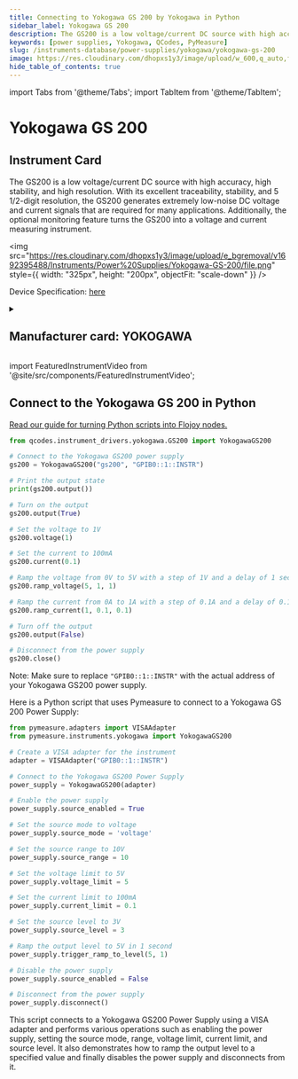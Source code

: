```yaml
---
title: Connecting to Yokogawa GS 200 by Yokogawa in Python
sidebar_label: Yokogawa GS 200
description: The GS200 is a low voltage/current DC source with high accuracy, high stability, and high resolution. With its excellent traceability, stability, and 5 1/2-digit resolution, the GS200 generates extremely low-noise DC voltage and current signals that are required for many applications. Additionally, the optional monitoring feature turns the GS200 into a voltage and current measuring instrument.
keywords: [power supplies, Yokogawa, QCodes, PyMeasure]
slug: /instruments-database/power-supplies/yokogawa/yokogawa-gs-200
image: https://res.cloudinary.com/dhopxs1y3/image/upload/w_600,q_auto,f_auto/e_bgremoval/v1692395488/Instruments/Power%20Supplies/Yokogawa-GS-200/file.jpg
hide_table_of_contents: true
---
```


import Tabs from '@theme/Tabs';
import TabItem from '@theme/TabItem';

# Yokogawa GS 200

## Instrument Card

<div className="flex">

<div>

The GS200 is a low voltage/current DC source with high accuracy, high stability, and high resolution. With its excellent traceability, stability, and 5 1/2-digit resolution, the GS200 generates extremely low-noise DC voltage and current signals that are required for many applications. Additionally, the optional monitoring feature turns the GS200 into a voltage and current measuring instrument.

</div>

<img src="https://res.cloudinary.com/dhopxs1y3/image/upload/e_bgremoval/v1692395488/Instruments/Power%20Supplies/Yokogawa-GS-200/file.png" style={{ width: "325px", height: "200px", objectFit: "scale-down" }} />

</div>

<div className="flex text-center">

<p>Device Specification: <a target="\_blank" href="https://cdn.tmi.yokogawa.com/1/7543/files/BUGS200-01EN.pdf">here</a></p>

</div>

<details style={{ marginTop: "15px"}}>
<summary><h2>Manufacturer card: YOKOGAWA</h2></summary>

<img src="https://res.cloudinary.com/dhopxs1y3/image/upload/v1692806180/Instruments/Vendor%20Logos/Yokogawa.png" style={{ width: "100%", height: "170px",objectFit: "scale-down" }} />

Yokogawa is a leading provider of Industrial Automation and Test and Measurement solutions. Combining superior technology with engineering services, project management, and maintenance, Yokogawa delivers field proven operational efficiency, safety, quality, and reliability.

<ul>
  <li>Headquarters: Japan</li>
  <li>Yearly Revenue (millions, USD): 318.0</li>
  <li>Vendor Website: <a href="https://www.yokogawa.com/">here</a></li>
</ul>
</details>

import FeaturedInstrumentVideo from '@site/src/components/FeaturedInstrumentVideo';

<FeaturedInstrumentVideo category='POWER_SUPPLIES' manufacturer='YOKOGAWA'></FeaturedInstrumentVideo>


## Connect to the Yokogawa GS 200 in Python

[Read our guide for turning Python scripts into Flojoy nodes.](https://docs.flojoy.ai/custom-nodes/creating-custom-node/)
<Tabs>

<TabItem value="Flojoy" label="Flojoy" className="flojoy-instrument-tabs">

<NodeCardCollection category='POWER_SUPPLIES' manufacturer='YOKOGAWA'></NodeCardCollection>

</TabItem>
<TabItem value="QCodes" label="QCodes">

```python
from qcodes.instrument_drivers.yokogawa.GS200 import YokogawaGS200

# Connect to the Yokogawa GS200 power supply
gs200 = YokogawaGS200("gs200", "GPIB0::1::INSTR")

# Print the output state
print(gs200.output())

# Turn on the output
gs200.output(True)

# Set the voltage to 1V
gs200.voltage(1)

# Set the current to 100mA
gs200.current(0.1)

# Ramp the voltage from 0V to 5V with a step of 1V and a delay of 1 second
gs200.ramp_voltage(5, 1, 1)

# Ramp the current from 0A to 1A with a step of 0.1A and a delay of 0.1 seconds
gs200.ramp_current(1, 0.1, 0.1)

# Turn off the output
gs200.output(False)

# Disconnect from the power supply
gs200.close()
```
Note: Make sure to replace `"GPIB0::1::INSTR"` with the actual address of your Yokogawa GS200 power supply.

</TabItem>
<TabItem value="PyMeasure" label="PyMeasure">

Here is a Python script that uses Pymeasure to connect to a Yokogawa GS 200 Power Supply:

```python
from pymeasure.adapters import VISAAdapter
from pymeasure.instruments.yokogawa import YokogawaGS200

# Create a VISA adapter for the instrument
adapter = VISAAdapter("GPIB0::1::INSTR")

# Connect to the Yokogawa GS200 Power Supply
power_supply = YokogawaGS200(adapter)

# Enable the power supply
power_supply.source_enabled = True

# Set the source mode to voltage
power_supply.source_mode = 'voltage'

# Set the source range to 10V
power_supply.source_range = 10

# Set the voltage limit to 5V
power_supply.voltage_limit = 5

# Set the current limit to 100mA
power_supply.current_limit = 0.1

# Set the source level to 3V
power_supply.source_level = 3

# Ramp the output level to 5V in 1 second
power_supply.trigger_ramp_to_level(5, 1)

# Disable the power supply
power_supply.source_enabled = False

# Disconnect from the power supply
power_supply.disconnect()
```

This script connects to a Yokogawa GS200 Power Supply using a VISA adapter and performs various operations such as enabling the power supply, setting the source mode, range, voltage limit, current limit, and source level. It also demonstrates how to ramp the output level to a specified value and finally disables the power supply and disconnects from it.

</TabItem>
</Tabs>